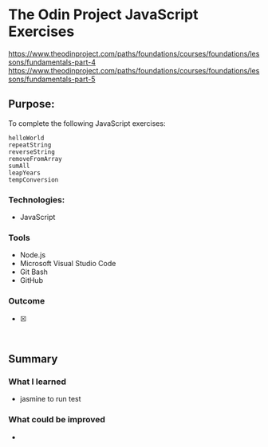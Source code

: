 # The Odin Project JavaScript Exercises
https://www.theodinproject.com/paths/foundations/courses/foundations/lessons/fundamentals-part-4
<br/>
https://www.theodinproject.com/paths/foundations/courses/foundations/lessons/fundamentals-part-5


## Purpose: 
To complete the following JavaScript exercises:

    helloWorld
    repeatString
    reverseString
    removeFromArray
    sumAll
    leapYears
    tempConversion



### Technologies: 
* JavaScript

### Tools
* Node.js
* Microsoft Visual Studio Code
* Git Bash
* GitHub


### Outcome
* [x] 

<br />


## Summary

### What I learned
* jasmine <name of file.spec.js> to run test 


### What could be improved
* 



